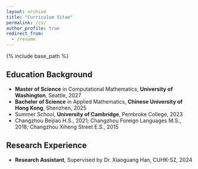 ```yaml
---
layout: archive
title: "Curriculum Vitae"
permalink: /cv/
author_profile: true
redirect_from:
  - /resume
---
```


{% include base_path %}
## Education Background
- <b>Master of Science</b> in Computational Mathematics, <b>University of Washington</b>, Seattle, 2027
- <b>Bachelor of Science</b> in Applied Mathematics, <b>Chinese University of Hong Kong</b>, Shenzhen, 2025
- Summer School, <b>University of Cambridge</b>, Pembroke College, 2023
- Changzhou Beijiao H.S., 2021; Changzhou Foreign Languages M.S., 2018; Changzhou Xiheng Street E.S., 2015

## Research Experience
- <b>Research Assistant</b>, Supervised by Dr. Xiaoguang Han, CUHK-SZ, 2024
